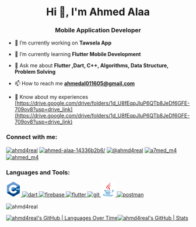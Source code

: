 <h1 align="center">Hi 👋, I'm Ahmed Alaa</h1>
<h3 align="center">Mobile Application Developer</h3>

- 🔭 I’m currently working on **Tawsela App**

- 🌱 I’m currently learning **Flutter Mobile Development**

- 💬 Ask me about **Flutter ,Dart, C++, Algorithms, Data Structure, Problem Solving**

- 📫 How to reach me **ahmedal011605@gmail.com**

- 📄 Know about my experiences [https://drive.google.com/drive/folders/1d_U8fEqpJluP6QTb8JeDf6GFE-709ov8?usp=drive_link](https://drive.google.com/drive/folders/1d_U8fEqpJluP6QTb8JeDf6GFE-709ov8?usp=drive_link)

<h3 align="left">Connect with me:</h3>
<p align="left">
<a href="https://twitter.com/ahmd4real" target="blank"><img align="center" src="https://raw.githubusercontent.com/rahuldkjain/github-profile-readme-generator/master/src/images/icons/Social/twitter.svg" alt="ahmd4real" height="30" width="40" /></a>
<a href="https://linkedin.com/in/ahmed-alaa-14336b2b6/" target="blank"><img align="center" src="https://raw.githubusercontent.com/rahuldkjain/github-profile-readme-generator/master/src/images/icons/Social/linked-in-alt.svg" alt="ahmed-alaa-14336b2b6/" height="30" width="40" /></a>
<a href="https://www.youtube.com/c/@ahmd4real" target="blank"><img align="center" src="https://raw.githubusercontent.com/rahuldkjain/github-profile-readme-generator/master/src/images/icons/Social/youtube.svg" alt="@ahmd4real" height="30" width="40" /></a>
<a href="https://codeforces.com/profile/a7med_m4" target="blank"><img align="center" src="https://raw.githubusercontent.com/rahuldkjain/github-profile-readme-generator/master/src/images/icons/Social/codeforces.svg" alt="a7med_m4" height="30" width="40" /></a>
<a href="https://www.leetcode.com/ahmed_m4" target="blank"><img align="center" src="https://raw.githubusercontent.com/rahuldkjain/github-profile-readme-generator/master/src/images/icons/Social/leet-code.svg" alt="ahmed_m4" height="30" width="40" /></a>
</p>

<h3 align="left">Languages and Tools:</h3>
<p align="left"> <a href="https://www.w3schools.com/cpp/" target="_blank" rel="noreferrer"> <img src="https://raw.githubusercontent.com/devicons/devicon/master/icons/cplusplus/cplusplus-original.svg" alt="cplusplus" width="40" height="40"/> </a> <a href="https://dart.dev" target="_blank" rel="noreferrer"> <img src="https://www.vectorlogo.zone/logos/dartlang/dartlang-icon.svg" alt="dart" width="40" height="40"/> </a> <a href="https://firebase.google.com/" target="_blank" rel="noreferrer"> <img src="https://www.vectorlogo.zone/logos/firebase/firebase-icon.svg" alt="firebase" width="40" height="40"/> </a> <a href="https://flutter.dev" target="_blank" rel="noreferrer"> <img src="https://www.vectorlogo.zone/logos/flutterio/flutterio-icon.svg" alt="flutter" width="40" height="40"/> </a> <a href="https://git-scm.com/" target="_blank" rel="noreferrer"> <img src="https://www.vectorlogo.zone/logos/git-scm/git-scm-icon.svg" alt="git" width="40" height="40"/> </a> <a href="https://www.java.com" target="_blank" rel="noreferrer"> <img src="https://raw.githubusercontent.com/devicons/devicon/master/icons/java/java-original.svg" alt="java" width="40" height="40"/> </a> <a href="https://postman.com" target="_blank" rel="noreferrer"> <img src="https://www.vectorlogo.zone/logos/getpostman/getpostman-icon.svg" alt="postman" width="40" height="40"/> </a> </p>

<p><img align="center" src="https://github-readme-stats.vercel.app/api/top-langs?username=ahmd4real&show_icons=true&locale=en&layout=compact" alt="ahmd4real" /></p>

[![ahmd4real's GitHub | Languages Over Time](https://stats.quine.sh/ahmd4real/languages-over-time?theme=dark)](https://quine.sh?utm_source=widgets&utm_campaign=ahmd4real)[![ahmd4real's GitHub | Stats](https://stats.quine.sh/ahmd4real/github?theme=dark)](https://quine.sh?utm_source=widgets&utm_campaign=ahmd4real)
